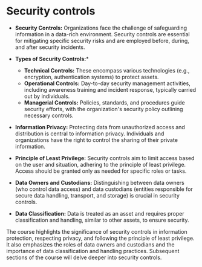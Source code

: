 # Security controls

- **Security Controls:** Organizations face the challenge of safeguarding information in a data-rich environment. Security controls are essential for mitigating specific security risks and are employed before, during, and after security incidents.

- **Types of Security Controls:***
	- **Technical Controls:** These encompass various technologies (e.g., encryption,  authentication systems) to protect assets.
	- **Operational Controls:** Day-to-day security management activities, including awareness training and incident response, typically carried out by individuals.
	- **Managerial Controls:** Policies, standards, and procedures guide security efforts, with the organization's security policy outlining necessary controls.

- **Information Privacy:** Protecting data from unauthorized access and distribution is central to information privacy. Individuals and organizations have the right to control the sharing of their private information.

- **Principle of Least Privilege:** Security controls aim to limit access based on the user and situation, adhering to the principle of least privilege. Access should be granted only as needed for specific roles or tasks.

- **Data Owners and Custodians:** Distinguishing between data owners (who control data access) and data custodians (entities responsible for secure data handling, transport, and storage) is crucial in security controls.

- **Data Classification:** Data is treated as an asset and requires proper classification and handling, similar to other assets, to ensure security.

The course highlights the significance of security controls in information protection, respecting privacy, and following the principle of least privilege. It also emphasizes the roles of data owners and custodians and the importance of data classification and handling practices. Subsequent sections of the course will delve deeper into security controls.